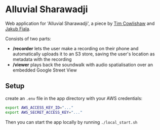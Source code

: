# Alluvial Sharawadji

Web application for 'Alluvial Sharawadji', a piece by [Tim Cowlishaw](https://github.com/timcowlishaw) and [Jakub Fiala](https://github.com/jakubfiala).

Consists of two parts:

- **/recorder** lets the user make a recording on their phone and automatically uploads it to an S3 store, saving the user's location as metadata with the recording
- **/viewer** plays back the soundwalk with audio spatialisation over an embedded Google Street View


## Setup

create an `.env` file in the app directory with your AWS credentials:

```bash
export AWS_ACCESS_KEY_ID="..."
export AWS_SECRET_ACCESS_KEY="..."
```

Then you can start the app locally by running `./local_start.sh`



